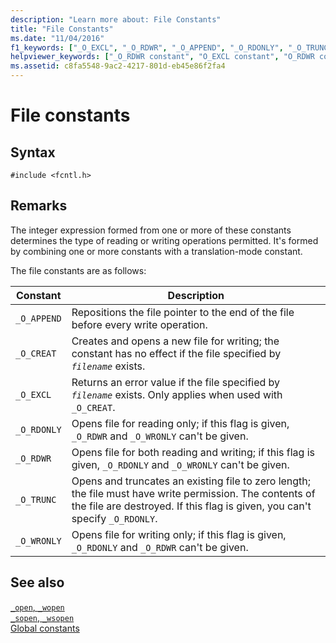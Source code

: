 ```yaml
---
description: "Learn more about: File Constants"
title: "File Constants"
ms.date: "11/04/2016"
f1_keywords: ["_O_EXCL", "_O_RDWR", "_O_APPEND", "_O_RDONLY", "_O_TRUNC", "_O_CREAT", "_O_WRONLY"]
helpviewer_keywords: ["_O_RDWR constant", "O_EXCL constant", "O_RDWR constant", "O_WRONLY constant", "O_APPEND constant", "O_CREAT constant", "_O_CREAT constant", "_O_APPEND constant", "_O_EXCL constant", "O_TRUNC constant", "_O_RDONLY constant", "_O_TRUNC constant", "O_RDONLY constant", "_O_WRONLY constant"]
ms.assetid: c8fa5548-9ac2-4217-801d-eb45e86f2fa4
---
```

# File constants

## Syntax

```
#include <fcntl.h>
```

## Remarks

The integer expression formed from one or more of these constants determines the type of reading or writing operations permitted. It's formed by combining one or more constants with a translation-mode constant.

The file constants are as follows:

|Constant|Description|
|-|-|
| `_O_APPEND`  | Repositions the file pointer to the end of the file before every write operation.  |
| `_O_CREAT`  | Creates and opens a new file for writing; the constant has no effect if the file specified by *`filename`* exists.  |
| `_O_EXCL`  | Returns an error value if the file specified by *`filename`* exists. Only applies when used with `_O_CREAT`.  |
| `_O_RDONLY`  | Opens file for reading only; if this flag is given, `_O_RDWR` and `_O_WRONLY` can't be given.  |
| `_O_RDWR`  | Opens file for both reading and writing; if this flag is given, `_O_RDONLY` and `_O_WRONLY` can't be given.  |
| `_O_TRUNC`  | Opens and truncates an existing file to zero length; the file must have write permission. The contents of the file are destroyed. If this flag is given, you can't specify `_O_RDONLY`.  |
| `_O_WRONLY`  | Opens file for writing only; if this flag is given, `_O_RDONLY` and `_O_RDWR` can't be given.  |

## See also

[`_open`, `_wopen`](./reference/open-wopen.md)\
[`_sopen`, `_wsopen`](./reference/sopen-wsopen.md)\
[Global constants](./global-constants.md)
